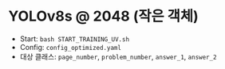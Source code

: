 # YOLOv8s @ 2048 (작은 객체)

- Start: `bash START_TRAINING_UV.sh`
- Config: `config_optimized.yaml`
- 대상 클래스: `page_number`, `problem_number`, `answer_1`, `answer_2`

